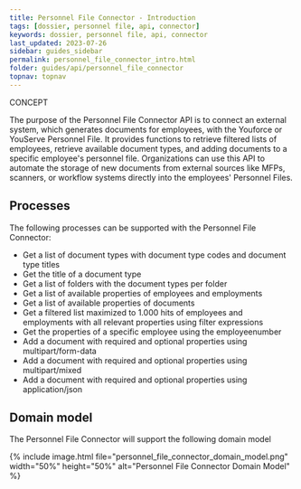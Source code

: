 ```yaml
---
title: Personnel File Connector - Introduction
tags: [dossier, personnel file, api, connector]
keywords: dossier, personnel file, api, connector
last_updated: 2023-07-26
sidebar: guides_sidebar
permalink: personnel_file_connector_intro.html
folder: guides/api/personnel_file_connector
topnav: topnav
---
```


<span class="label label-success">CONCEPT</span>

The purpose of the Personnel File Connector API is to connect an external system, which generates documents for employees, with the Youforce or YouServe Personnel File. It provides functions to retrieve filtered lists of employees, retrieve available document types, and adding documents to a specific employee's personnel file. Organizations can use this API to automate the storage of new documents from external sources like MFPs, scanners, or workflow systems directly into the employees' Personnel Files.

## Processes
The following processes can be supported with the Personnel File Connector:

- Get a list of document types with document type codes and document type titles
- Get the title of a document type
- Get a list of folders with the document types per folder
- Get a list of available properties of employees and employments
- Get a list of available properties of documents
- Get a filtered list maximized to 1.000 hits of employees and employments with all relevant properties using filter expressions
- Get the properties of a specific employee using the employeenumber
- Add a document with required and optional properties using multipart/form-data
- Add a document with required and optional properties using multipart/mixed
- Add a document with required and optional properties using application/json

## Domain model
The Personnel File Connector will support the following domain model

{% include image.html file="personnel_file_connector_domain_model.png" width="50%" height="50%" alt="Personnel File Connector Domain Model" %}
